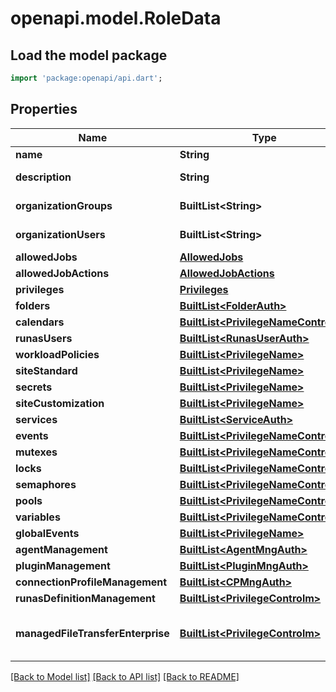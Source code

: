 # openapi.model.RoleData

## Load the model package
```dart
import 'package:openapi/api.dart';
```

## Properties
Name | Type | Description | Notes
------------ | ------------- | ------------- | -------------
**name** | **String** | role name | [optional] 
**description** | **String** | role description | [optional] 
**organizationGroups** | **BuiltList&lt;String&gt;** | organization groups | [optional] 
**organizationUsers** | **BuiltList&lt;String&gt;** | organization usrs | [optional] 
**allowedJobs** | [**AllowedJobs**](AllowedJobs.md) |  | [optional] 
**allowedJobActions** | [**AllowedJobActions**](AllowedJobActions.md) |  | [optional] 
**privileges** | [**Privileges**](Privileges.md) |  | [optional] 
**folders** | [**BuiltList&lt;FolderAuth&gt;**](FolderAuth.md) |  | [optional] 
**calendars** | [**BuiltList&lt;PrivilegeNameControlm&gt;**](PrivilegeNameControlm.md) |  | [optional] 
**runasUsers** | [**BuiltList&lt;RunasUserAuth&gt;**](RunasUserAuth.md) |  | [optional] 
**workloadPolicies** | [**BuiltList&lt;PrivilegeName&gt;**](PrivilegeName.md) |  | [optional] 
**siteStandard** | [**BuiltList&lt;PrivilegeName&gt;**](PrivilegeName.md) |  | [optional] 
**secrets** | [**BuiltList&lt;PrivilegeName&gt;**](PrivilegeName.md) |  | [optional] 
**siteCustomization** | [**BuiltList&lt;PrivilegeName&gt;**](PrivilegeName.md) |  | [optional] 
**services** | [**BuiltList&lt;ServiceAuth&gt;**](ServiceAuth.md) |  | [optional] 
**events** | [**BuiltList&lt;PrivilegeNameControlm&gt;**](PrivilegeNameControlm.md) |  | [optional] 
**mutexes** | [**BuiltList&lt;PrivilegeNameControlm&gt;**](PrivilegeNameControlm.md) |  | [optional] 
**locks** | [**BuiltList&lt;PrivilegeNameControlm&gt;**](PrivilegeNameControlm.md) |  | [optional] 
**semaphores** | [**BuiltList&lt;PrivilegeNameControlm&gt;**](PrivilegeNameControlm.md) |  | [optional] 
**pools** | [**BuiltList&lt;PrivilegeNameControlm&gt;**](PrivilegeNameControlm.md) |  | [optional] 
**variables** | [**BuiltList&lt;PrivilegeNameControlm&gt;**](PrivilegeNameControlm.md) |  | [optional] 
**globalEvents** | [**BuiltList&lt;PrivilegeName&gt;**](PrivilegeName.md) |  | [optional] 
**agentManagement** | [**BuiltList&lt;AgentMngAuth&gt;**](AgentMngAuth.md) |  | [optional] 
**pluginManagement** | [**BuiltList&lt;PluginMngAuth&gt;**](PluginMngAuth.md) |  | [optional] 
**connectionProfileManagement** | [**BuiltList&lt;CPMngAuth&gt;**](CPMngAuth.md) |  | [optional] 
**runasDefinitionManagement** | [**BuiltList&lt;PrivilegeControlm&gt;**](PrivilegeControlm.md) |  | [optional] 
**managedFileTransferEnterprise** | [**BuiltList&lt;PrivilegeControlm&gt;**](PrivilegeControlm.md) | Supported from version 9.0.22.000 | [optional] 

[[Back to Model list]](../README.md#documentation-for-models) [[Back to API list]](../README.md#documentation-for-api-endpoints) [[Back to README]](../README.md)


